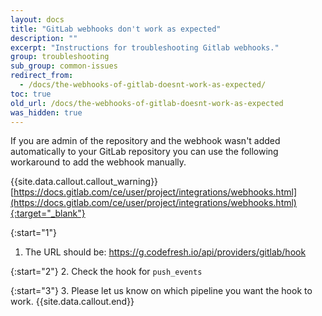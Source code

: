 ```yaml
---
layout: docs
title: "GitLab webhooks don't work as expected"
description: ""
excerpt: "Instructions for troubleshooting Gitlab webhooks."
group: troubleshooting
sub_group: common-issues
redirect_from:
  - /docs/the-webhooks-of-gitlab-doesnt-work-as-expected/
toc: true
old_url: /docs/the-webhooks-of-gitlab-doesnt-work-as-expected
was_hidden: true
---
```

If you are admin of the repository and the webhook wasn't added automatically to your GitLab repository you can use the following workaround to add the webhook manually. 

{{site.data.callout.callout_warning}}
[https://docs.gitlab.com/ce/user/project/integrations/webhooks.html](https://docs.gitlab.com/ce/user/project/integrations/webhooks.html){:target="_blank"} 

{:start="1"}
1. The URL should be: https://g.codefresh.io/api/providers/gitlab/hook

{:start="2"}
2. Check the hook for `push_events`

{:start="3"} 
3. Please let us know on which pipeline you want the hook to work.
{{site.data.callout.end}}
